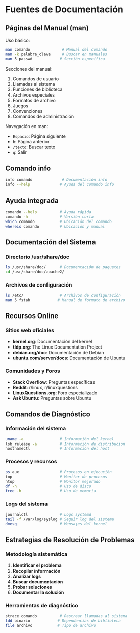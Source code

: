 # Fuentes de Documentación

## Páginas del Manual (man)

Uso básico:

```bash
man comando              # Manual del comando
man -k palabra_clave     # Buscar en manuales
man 5 passwd            # Sección específica
```

Secciones del manual:

1. Comandos de usuario
2. Llamadas al sistema
3. Funciones de biblioteca
4. Archivos especiales
5. Formatos de archivo
6. Juegos
7. Convenciones
8. Comandos de administración

Navegación en man:

- `Espacio`: Página siguiente
- `b`: Página anterior
- `/texto`: Buscar texto
- `q`: Salir

## Comando info

```bash
info comando             # Documentación info
info --help             # Ayuda del comando info
```

## Ayuda integrada

```bash
comando --help          # Ayuda rápida
comando -h              # Versión corta
which comando           # Ubicación del comando
whereis comando         # Ubicación y manual
```

## Documentación del Sistema

### Directorio /usr/share/doc

```bash
ls /usr/share/doc/      # Documentación de paquetes
cd /usr/share/doc/apache2/
```

### Archivos de configuración

```bash
ls /etc/                # Archivos de configuración
man 5 fstab            # Manual de formato de archivo
```

## Recursos Online

### Sitios web oficiales

- **kernel.org**: Documentación del kernel
- **tldp.org**: The Linux Documentation Project
- **debian.org/doc**: Documentación de Debian
- **ubuntu.com/server/docs**: Documentación de Ubuntu

### Comunidades y Foros

- **Stack Overflow**: Preguntas específicas
- **Reddit**: r/linux, r/linuxquestions
- **LinuxQuestions.org**: Foro especializado
- **Ask Ubuntu**: Preguntas sobre Ubuntu

## Comandos de Diagnóstico

### Información del sistema

```bash
uname -a                # Información del kernel
lsb_release -a          # Información de distribución
hostnamectl             # Información del host
```

### Procesos y recursos


```bash
ps aux                  # Procesos en ejecución
top                     # Monitor de procesos
htop                    # Monitor mejorado
df -h                   # Uso de disco
free -h                 # Uso de memoria
```

### Logs del sistema


```bash
journalctl              # Logs systemd
tail -f /var/log/syslog # Seguir log del sistema
dmesg                   # Mensajes del kernel
```

## Estrategias de Resolución de Problemas

### Metodología sistemática

1. **Identificar el problema**
2. **Recopilar información**
3. **Analizar logs**
4. **Buscar documentación**
5. **Probar soluciones**
6. **Documentar la solución**

### Herramientas de diagnóstico

```bash
strace comando          # Rastrear llamadas al sistema
ldd binario            # Dependencias de biblioteca
file archivo           # Tipo de archivo
```